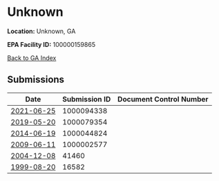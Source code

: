 # Unknown

**Location:** Unknown, GA

**EPA Facility ID:** 100000159865

[Back to GA Index](../../index.md)

## Submissions

| Date | Submission ID | Document Control Number |
|------|--------------|-------------------------|
| [2021-06-25](submissions/1000094338.md) | 1000094338 |  |
| [2019-05-20](submissions/1000079354.md) | 1000079354 |  |
| [2014-06-19](submissions/1000044824.md) | 1000044824 |  |
| [2009-06-11](submissions/1000002577.md) | 1000002577 |  |
| [2004-12-08](submissions/41460.md) | 41460 |  |
| [1999-08-20](submissions/16582.md) | 16582 |  |
